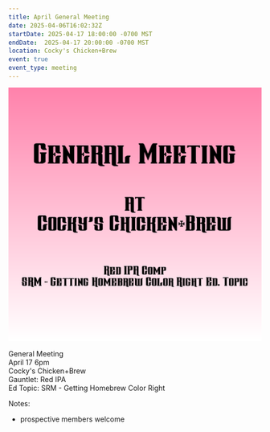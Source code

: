 ```yaml
---
title: April General Meeting
date: 2025-04-06T16:02:32Z
startDate: 2025-04-17 18:00:00 -0700 MST
endDate:  2025-04-17 20:00:00 -0700 MST
location: Cocky's Chicken+Brew
event: true
event_type: meeting
---
```


![image](event.png)
 
General Meeting  
April 17 6pm  
Cocky's Chicken+Brew  
Gauntlet: Red IPA  
Ed Topic: SRM - Getting Homebrew Color Right  
  
Notes:  
  
  * prospective members welcome  
  

